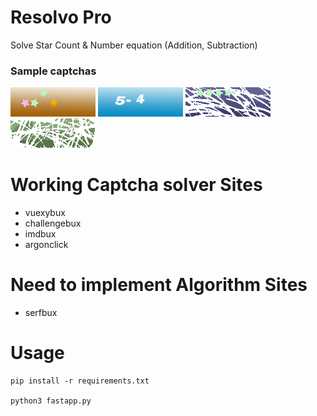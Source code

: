 # Resolvo Pro

Solve Star Count & Number equation (Addition, Subtraction)

### Sample captchas
![star](stars/008.png) ![number](numbers/5-4545.png)  ![star](argonclick/stars/10.png)    ![number](argonclick/numbers/100.png)

# Working Captcha solver Sites

- vuexybux
- challengebux
- imdbux
- argonclick

# Need to implement Algorithm Sites

- serfbux


# Usage

```
pip install -r requirements.txt

python3 fastapp.py

```
